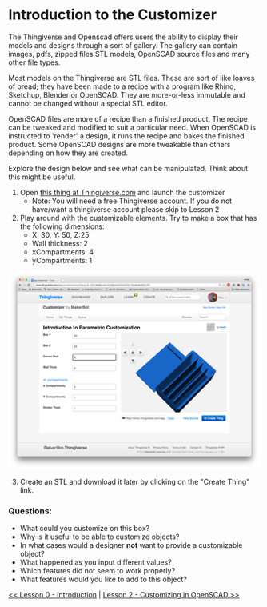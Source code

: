 # Introduction to the Customizer
The Thingiverse and Openscad offers users the ability to display their models and designs through a sort of gallery.  The gallery can contain images, pdfs, zipped files STL models, OpenSCAD source files and many other file types. 

Most models on the Thingiverse are STL files. These are sort of like loaves of bread; they have been made to a recipe with a program like Rhino, Sketchup, Blender or OpenSCAD. They are more-or-less immutable and cannot be changed without a special STL editor.

OpenSCAD files are more of a recipe than a finished product. The recipe can be tweaked and modified to suit a particular need. When OpenSCAD is instructed to 'render' a design, it runs the recipe and bakes the finished product.  Some OpenSCAD designs are more tweakable than others depending on how they are created.

Explore the design below and see what can be manipulated. Think about this might be useful.

1. Open [this thing at Thingiverse.com](http://www.thingiverse.com/thing:1201466/) and launch the customizer
   * Note: You will need a free Thingiverse account.  If you do not have/want a thingiverse account please skip to Lesson 2
2. Play around with the customizable elements.  Try to make a box that has the following dimensions:
   * X: 30, Y: 50, Z:25
   * Wall thickness: 2
   * xCompartments: 4
   * yCompartments: 1 
  
![Thingiverse Customizer](./Lessons/L1_customizer.png)

3. Create an STL and download it later by clicking on the "Create Thing" link.

### Questions:
* What could you customize on this box?
* Why is it useful to be able to customize objects?
* In what cases would a designer **not** want to provide a customizable object?
* What happened as you input different values?
* Which features did not seem to work properly?
* What features would you like to add to this object?


[<< Lesson 0 - Introduction](Readme.md) | [Lesson 2 - Customizing in OpenSCAD >>](./Lesson2_OpenSCAD.md)
